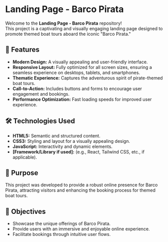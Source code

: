# Landing Page - Barco Pirata  

Welcome to the **Landing Page - Barco Pirata** repository!  
This project is a captivating and visually engaging landing page designed to promote themed boat tours aboard the iconic "Barco Pirata."  

## 🚀 Features  

- **Modern Design:** A visually appealing and user-friendly interface.  
- **Responsive Layout:** Fully optimized for all screen sizes, ensuring a seamless experience on desktops, tablets, and smartphones.  
- **Thematic Experience:** Captures the adventurous spirit of pirate-themed boat tours.  
- **Call-to-Action:** Includes buttons and forms to encourage user engagement and bookings.  
- **Performance Optimization:** Fast loading speeds for improved user experience.  

## 🛠️ Technologies Used  

- **HTML5:** Semantic and structured content.  
- **CSS3:** Styling and layout for a visually appealing design.  
- **JavaScript:** Interactivity and dynamic elements.  
- **[Framework/Library if used]:** (e.g., React, Tailwind CSS, etc., if applicable).  

## 🌟 Purpose  

This project was developed to provide a robust online presence for Barco Pirata, attracting visitors and enhancing the booking process for themed boat tours.  

## 🎯 Objectives  

- Showcase the unique offerings of Barco Pirata.  
- Provide users with an immersive and enjoyable online experience.  
- Facilitate bookings through intuitive user flows.  
